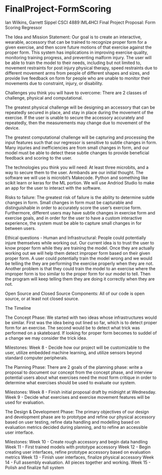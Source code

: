 # FinalProject-FormScoring


Ian Wilkins, Garrett Sippel
CSCI 4889
IML4HCI Final Project Proposal: Form Scoring Regressor

The Idea and Mission Statement:
Our goal is to create an interactive, wearable, accessory that can be trained to recognize proper form for a given exercise, and then score future motions of that exercise against the proper form. This system has implications in improving exercise quality, monitoring training progress, and preventing malform injury. The user will be able to train the model to their needs, including but not limited to, movement restraints for post injury physical therapy, speed restraints due to different movement arms from people of different shapes and sizes, and provide live feedback on form for people who are unable to monitor their movements due to constraint, injury, or disability.

Challenges you think you will have to overcome: 
There are 2 classes of challenge, physical and computational.

The greatest physical challenge will be designing an accessory that can be repeatedly secured in place, and stay in place during the movement of the exercise. If the user is unable to secure the accessory accurately and repeatedly, then the measurements may change due to movement of the device.

The greatest computational challenge will be capturing and processing the input features such that our regressor is sensitive to subtle changes in form. Many injuries and inefficiencies are from small changes in form, and our model must be able to detect these subtle changes to provide beneficial feedback and scoring to the user.

The technologies you think you will need:
At least three microbits, and a way to secure them to the user. Armbands are our initial thought. The software we will use is microbit’s Makecode. Python and something like scikit learn or keras for the ML portion. We will use Andriod Studio to make an app for the user to interact with the software. 

Risks to failure: 
The greatest risk of failure is the ability to determine subtle changes in form. Small changes in form must be capturable and distinguishable in order to accurately score the user’s exercise form. Furthermore, different users may have subtle changes in exercise form and exercise goals, and in order for the user to have a custom interactive experience, the system must be able to capture small changes in for between users.



Ethical questions - Human and Infrastructural:
People could potentially injure themselves while working out. Our current idea is to trust the user to know proper form while they are training the model. Once they are actually working out we will help them detect improper form based on their given proper form. A user could potentially train the model wrong and we would be telling the they are performing the exercise properly when they are not. Another problem is that they could train the model to an exercise where the improper form is too similar to the proper form for our model to tell. Then the program will keep telling them they are doing it correctly when they are not.

Open Source and Closed Source Components:
All of our code is open source, or at least not closed source.

The Timeline

The Concept Phase:
We started with two ideas whose infrastructures would be similar. First was the idea being out lined so far, which is to detect proper form for an exercise. The second would be to detect what trick was performed on a skateboard. If looking for proper form becomes to suddel of a change we may consider the trick idea.

Milestones:
Week 8 - Decide how our project will be customizable to the user, utilize embedded machine learning, and utilize sensors beyond standard computer peripherals.

The Planning Phase:
There are 2 goals of the planning phase: write a proposal to document our concept from the concept phase, and interview potential users about what exercises need the most form critique in order to determine what exercises should be used to evaluate our system.

Milestones:
Week 8 - Finish initial proposal draft by midnight at Wednesday.
Week 9 - Decide what exercises and exercise movement features will be used for evaluation. 

The Design & Development Phase:
The primary objectives of our design and development phase are to prototype and refine our physical accessory based on user testing, refine data handling and modelling based on evaluation metrics decided during planning, and to refine an accessible user interface.

Milestones:
Week 10 - Create rough accessory and begin data handling
Week 11 - First trained models with prototype accessory
Week 12 - Begin creating user interfaces, refine prototype accessory based on evaluation metrics
Week 13 - Finish user interfaces, finalize physical accessory
Week 14 - Full assembly evaluation. All pieces together and working.
Week 15 - Polish and finalize full system
